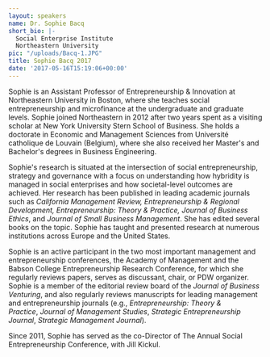 ```yaml
---
layout: speakers
name: Dr. Sophie Bacq
short_bio: |-
  Social Enterprise Institute  
  Northeastern University
pic: "/uploads/Bacq-1.JPG"
title: Sophie Bacq 2017
date: '2017-05-16T15:19:06+00:00'
---
```

Sophie is an Assistant Professor of Entrepreneurship & Innovation at Northeastern University in Boston, where she teaches social entrepreneurship and microfinance at the undergraduate and graduate levels. Sophie joined Northeastern in 2012 after two years spent as a visiting scholar at New York University Stern School of Business. She holds a doctorate in Economic and Management Sciences from Université catholique de Louvain (Belgium), where she also received her Master's and Bachelor's degrees in Business Engineering.

Sophie's research is situated at the intersection of social entrepreneurship, strategy and governance with a focus on understanding how hybridity is managed in social enterprises and how societal-level outcomes are achieved. Her research has been published in leading academic journals such as *California Management Review, Entrepreneurship & Regional Development, Entrepreneurship: Theory & Practice, Journal of Business Ethics*, and *Journal of Small Business Management*. She has edited several books on the topic. Sophie has taught and presented research at numerous institutions across Europe and the United States.

Sophie is an active participant in the two most important management and entrepreneurship conferences, the Academy of Management and the Babson College Entrepreneurship Research Conference, for which she regularly reviews papers, serves as discussant, chair, or PDW organizer. Sophie is a member of the editorial review board of the *Journal of Business Venturing*, and also regularly reviews manuscripts for leading management and entrepreneurship journals (e.g., *Entrepreneurship: Theory & Practice*, *Journal of Management Studies*, *Strategic Entrepreneurship Journal*, *Strategic Management Journal*). 

Since 2011, Sophie has served as the co-Director of The Annual Social Entrepreneurship Conference, with Jill Kickul.
